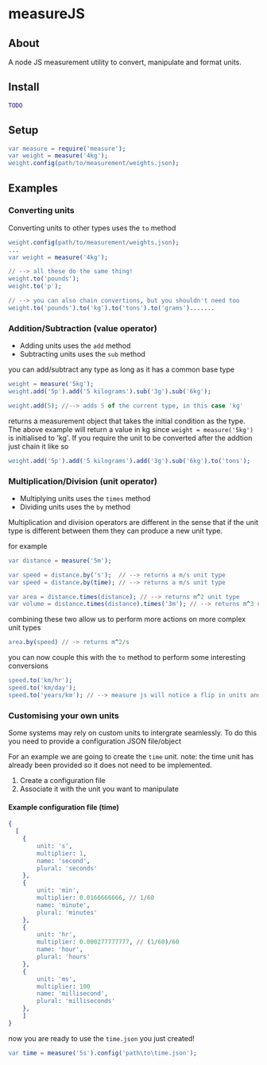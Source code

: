 measureJS
=========

## About
A node JS measurement utility to convert, manipulate and format units.

## Install
```erlang
TODO
```

## Setup
```erlang
var measure = require('measure');
var weight = measure('4kg');
weight.config(path/to/measurement/weights.json);
```
## Examples

### Converting units

Converting units to other types uses the `to` method

```erlang
weight.config(path/to/measurement/weights.json);
...
var weight = measure('4kg');

// --> all these do the same thing!
weight.to('pounds');
weight.to('p');

// --> you can also chain convertions, but you shouldn't need too
weight.to('pounds').to('kg').to('tons').to('grams').......
```

### Addition/Subtraction (value operator)

- Adding units uses the `add` method
- Subtracting units uses the `sub` method

you can add/subtract any type as long as it has a common base type

```erLang
weight = measure('5kg');
weight.add('5p').add('5 kilograms').sub('3g').sub('6kg');

weight.add(5); //--> adds 5 of the current type, in this case 'kg'
```

returns a measurement object that takes the initial condition as the type. The above example will return a value in kg since `weight = measure('5kg')` is initialised to 'kg'. If you require the unit to be converted after the addtion just chain it like so

```erLang
weight.add('5p').add('5 kilograms').add('3g').sub('6kg').to('tons');
```

### Multiplication/Division (unit operator)

- Multiplying units uses the `times` method
- Dividing units uses the `by` method

Multiplication and division operators are different in the sense that if the unit type is different between them they can produce a new unit type.

for example

```erLang
var distance = measure('5m');

var speed = distance.by('s');  // --> returns a m/s unit type
var speed = distance.by(time); // --> returns a m/s unit type 

var area = distance.times(distance); // --> returns m^2 unit type
var volume = distance.times(distance).times('3m'); // --> returns m^3 unit type;
```

combining these two allow us to perform more actions on more complex unit types

```erLang
area.by(speed) // -> returns m^2/s
```

you can now couple this with the `to` method to perform some interesting conversions

```erLang
speed.to('km/hr');
speed.to('km/day');
speed.to('years/km'); // --> measure js will notice a flip in units and handle an inversion
```

### Customising your own units

Some systems may rely on custom units to intergrate seamlessly. To do this you need to provide a configuration JSON file/object

For an example we are going to create the `time` unit. note: the time unit has already been provided so it does not need to be implemented. 

1. Create a configuration file
2. Associate it with the unit you want to manipulate

#### Example configuration file (time)
```erLang
{
  [
	{
		unit: 's',
		multiplier: 1,
		name: 'second',
		plural: 'seconds'
	},
	{
		unit: 'min',
		multiplier: 0.0166666666, // 1/60 
		name: 'minute',
		plural: 'minutes'
	},
	{
		unit: 'hr',
		multiplier: 0.000277777777, // (1/60)/60
		name: 'hour',
		plural: 'hours'
	},
	{
		unit: 'ms',
		multiplier: 100
		name: 'millisecond',
		plural: 'milliseconds'
	},
	]
}

```

now you are ready to use the `time.json` you just created!

```erLang
var time = measure('5s').config('path\to\time.json');
```


